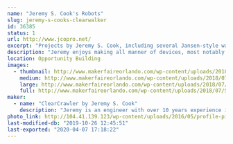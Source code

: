 ```yaml
---
name: "Jeremy S. Cook's Robots"
slug: jeremy-s-cooks-clearwalker
id: 36385
status: 1
url: http://www.jcopro.net/
excerpt: "Projects by Jeremy S. Cook, including several Jansen-style walkers, and other surprises!"
description: "Jeremy enjoys making all manner of devices, most notably several Jansen walkers, and a new omni-wheel robot that will be spinning on or near his exhibit."
location: Opportunity Building
images:
  - thumbnail: http://www.makerfaireorlando.com/wp-content/uploads/2018/07/Strandbeest-3dp.gif
    medium: http://www.makerfaireorlando.com/wp-content/uploads/2018/07/Strandbeest-3dp.gif
    large: http://www.makerfaireorlando.com/wp-content/uploads/2018/07/Strandbeest-3dp.gif
    full: http://www.makerfaireorlando.com/wp-content/uploads/2018/07/Strandbeest-3dp.gif
maker:
  - name: "ClearCrawler by Jeremy S. Cook"
    description: "Jeremy is an engineer with over 10 years experience in manufacturing automation, and has a BSME from Clemson University. Now he writes about technology and makes interesting contraptions, building anything that comes into his mind!"
photo_link: http://104.41.139.123/wp-content/uploads/2016/05/profile-pic-jcook-1024x1024.jpg
last-modified-db: "2019-10-26 12:45:51"
last-exported: "2020-04-07 17:18:22"
---
```

